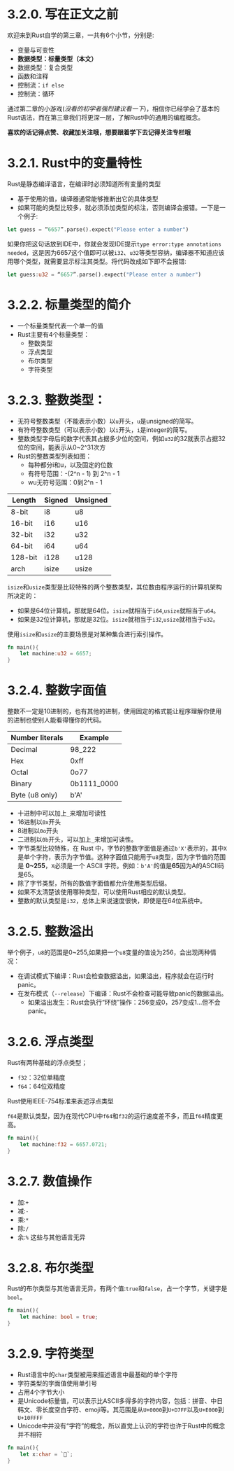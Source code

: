 # 3.2.0. 写在正文之前
欢迎来到Rust自学的第三章，一共有6个小节，分别是:
- 变量与可变性
- **数据类型：标量类型（本文）**
- 数据类型：复合类型
- 函数和注释
- 控制流：`if else`
- 控制流：循环

通过第二章的小游戏(*没看的初学者强烈建议看一下*)，相信你已经学会了基本的Rust语法，而在第三章我们将更深一层，了解Rust中的通用的编程概念。

**喜欢的话记得点赞、收藏加关注哦，想要跟着学下去记得关注专栏哦**

# 3.2.1. Rust中的变量特性
Rust是静态编译语言，在编译时必须知道所有变量的类型
- 基于使用的值，编译器通常能够推断出它的具体类型
- 如果可能的类型比较多，就必须添加类型的标注，否则编译会报错。一下是一个例子: 
```rust
let guess = “6657”.parse().expect("Please enter a number")
```
如果你把这句话放到IDE中，你就会发现IDE提示`type error:type annotations needed`，这是因为6657这个值即可以被`i32`、`u32`等类型容纳，编译器不知道应该用哪个类型，就需要显示标注其类型。将代码改成如下即不会报错:
```rust
let guess:u32 = “6657”.parse().expect("Please enter a number")
```

# 3.2.2. 标量类型的简介
- 一个标量类型代表一个单一的值
- Rust主要有4个标量类型：
  - 整数类型
  - 浮点类型
  - 布尔类型
  - 字符类型

# 3.2.3. 整数类型：
- 无符号整数类型（不能表示小数）以`u`开头，`u`是unsigned的简写。
- 有符号整数类型（可以表示小数）以`i`开头，`i`是integer的简写。
- 整数类型字母后的数字代表其占据多少位的空间，例如`u32`的32就表示占据32位的空间，能表示从0~2^31次方
- Rust的整数类型列表如图：
  - 每种都分i和u，以及固定的位数
  - 有符号范围：-(2^n - 1) 到 2^n - 1
  - wu无符号范围：0到2^n - 1

| Length    | Signed | Unsigned |
|-----------|--------|----------|
| 8-bit     | i8     | u8       |
| 16-bit    | i16    | u16      |
| 32-bit    | i32    | u32      |
| 64-bit    | i64    | u64      |
| 128-bit   | i128   | u128     |
| arch      | isize  | usize    |

`isize`和`usize`类型是比较特殊的两个整数类型，其位数由程序运行的计算机架构所决定的：
- 如果是64位计算机，那就是64位。`isize`就相当于`i64`,`usize`就相当于`u64`。
- 如果是32位计算机，那就是32位。`isize`就相当于`i32`,`usize`就相当于`u32`。

使用`isize`和`usize`的主要场景是对某种集合进行索引操作。
```rust
fn main(){
	let machine:u32 = 6657;
}
```

# 3.2.4. 整数字面值
整数不一定是10进制的，也有其他的进制，使用固定的格式能让程序理解你使用的进制也使别人能看得懂你的代码。

| Number literals | Example      |
|------------------|--------------|
| Decimal          | 98_222      |
| Hex              | 0xff        |
| Octal            | 0o77        |
| Binary           | 0b1111_0000 |
| Byte (u8 only)   | b'A'        |
- 十进制中可以加上`_`来增加可读性
- 16进制以`0x`开头
- 8进制以`0o`开头
- 二进制以`0b`开头，可以加上`_`来增加可读性。
- 字节类型比较特殊，在 Rust 中，字节的整数字面值是通过`b'X'`表示的，其中`X`是单个字符，表示为字节值。这种字面值只能用于`u8`类型，因为字节值的范围是 **0~255**，`X`必须是一个 ASCII 字符。例如：`b'A'`的值是**65**因为A的ASCII码是65。
- 除了字节类型，所有的数值字面值都允许使用类型后缀。
- 如果不太清楚该使用哪种类型，可以使用Rust相应的默认类型。
- 整数的默认类型是`i32`，总体上来说速度很快，即使是在64位系统中。

# 3.2.5. 整数溢出
举个例子，`u8`的范围是0~255,如果把一个`u8`变量的值设为256，会出现两种情况：
- 在调试模式下编译：Rust会检查数据溢出，如果溢出，程序就会在运行时panic。
- 在发布模式（`--release`）下编译：Rust不会检查可能导致panic的数据溢出。
  - 如果溢出发生：Rust会执行“环绕”操作：256变成0，257变成1...但不会panic。

# 3.2.6. 浮点类型
 Rust有两种基础的浮点类型；
 - `f32`：32位单精度
 - `f64`：64位双精度

Rust使用IEEE-754标准来表述浮点类型

`f64`是默认类型，因为在现代CPU中`f64`和`f32`的运行速度差不多，而且`f64`精度更高。
```rust
fn main(){
	let machine:f32 = 6657.0721;
}
```
# 3.2.7. 数值操作
- 加:`+`
- 减:`-`
- 乘:`*`
- 除:`/`
- 余:`%`
这些与其他语言无异

# 3.2.8. 布尔类型
 Rust的布尔类型与其他语言无异，有两个值:`true`和`false`，占一个字节，关键字是`bool`。
```rust
fn main(){
	let machine: bool = true;
}
```
# 3.2.9. 字符类型
- Rust语言中的`char`类型被用来描述语言中最基础的单个字符
- 字符类型的字面值使用单引号
- 占用4个字节大小
- 是Unicode标量值，可以表示比ASCII多得多的字符内容，包括：拼音、中日韩文、零长度空白字符、emoji等。其范围是从`U+0000`到`U+D7FF`以及`U+E000`到`U+10FFFF`
- Unicode中并没有“字符”的概念，所以直觉上认识的字符也许于Rust中的概念并不相符
```rust
fn main(){
	let x:char = `🥵`;
}
```